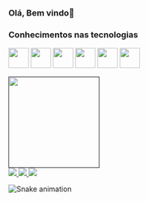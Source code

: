 ### Olá, Bem vindo👋

### Conhecimentos nas tecnologias
<img src="https://cdn.jsdelivr.net/gh/devicons/devicon/icons/java/java-original.svg" width="40" height="40"/> <img src="https://cdn.jsdelivr.net/gh/devicons/devicon/icons/linux/linux-original.svg" width="40" height="40"/> <img src="https://cdn.iconscout.com/icon/free/png-256/vuejs-1175052.png" width="40" height="40"/> <img src="https://icons-for-free.com/download-icon-vscode+icons+type+kotlin-1324451341295152742_256.png" width="40" height="40"/> <img src="https://cdn.iconscout.com/icon/free/png-256/javascript-2038874-1720087.png" width="40" height="40"/> <img src="https://cdn.iconscout.com/icon/free/png-256/html5-40-1175193.png" width="40" height="40"/>

<div>
  <a href="">
  <img height="180em" src="https://github-readme-stats.vercel.app/api/top-langs/?username=deibidsonmesquita&layout=compact&theme=dracula"/>
</div>

<div>
  <a href="mailto:deibidson@gmail.com"> <img src="https://img.shields.io/badge/Gmail-D14836?style=for-the-badge&logo=gmail&logoColor=white"/> </a>
  <a href="https://api.whatsapp.com/send?phone=5598981033497"> <img src="https://img.shields.io/badge/WhatsApp-25D366?style=for-the-badge&logo=whatsapp&logoColor=white"/> </a>
   <a href="https://twitter.com/Deibidson"> <img src="https://img.shields.io/badge/Twitter-1DA1F2?style=for-the-badge&logo=twitter&logoColor=white"/></a>
</div>

![Snake animation](https://github.com/deibidsonmesquita/deibidsonmesquita/blob/output/github-contribution-grid-snake.svg)




